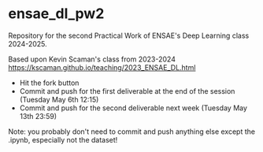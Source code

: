# ensae_dl_pw2
Repository for the second Practical Work of ENSAE's Deep Learning class 2024-2025.

Based upon Kevin Scaman's class from 2023-2024 https://kscaman.github.io/teaching/2023_ENSAE_DL.html

- Hit the fork button
- Commit and push for the first deliverable at the end of the session (Tuesday May 6th 12:15)
- Commit and push for the second deliverable next week (Tuesday May 13th 23:59)

Note: you probably don't need to commit and push anything else except the .ipynb, especially not the dataset!
